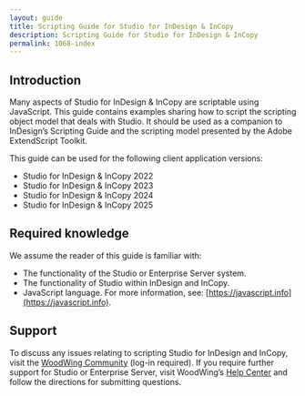 ```yaml
---
layout: guide
title: Scripting Guide for Studio for InDesign & InCopy
description: Scripting Guide for Studio for InDesign & InCopy
permalink: 1068-index
---
```


## Introduction

Many aspects of Studio for InDesign & InCopy are scriptable using JavaScript. This guide contains examples sharing how to script the scripting object model that deals with Studio. It should be used as a companion to InDesign’s Scripting Guide and the scripting model presented by the Adobe ExtendScript Toolkit.

This guide can be used for the following client application versions:

- Studio for InDesign & InCopy 2022
- Studio for InDesign & InCopy 2023
- Studio for InDesign & InCopy 2024
- Studio for InDesign & InCopy 2025

## Required knowledge

We assume the reader of this guide is familiar with:

- The functionality of the Studio or Enterprise Server system.
- The functionality of Studio within InDesign and InCopy.
- JavaScript language. For more information, see: [https://javascript.info](https://javascript.info).

## Support

To discuss any issues relating to scripting Studio for InDesign and InCopy, visit the [WoodWing Community](https://helpcenter.woodwing.com/hc/en-us/community/topics) (log-in required).
If you require further support for Studio or Enterprise Server, visit WoodWing’s [Help Center](https://helpcenter.woodwing.com/hc/en-us) and follow the directions for submitting questions.
